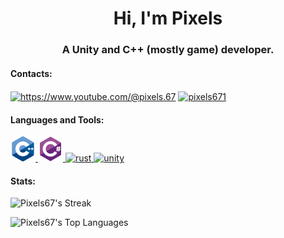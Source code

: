 <h1 align="center">Hi, I'm Pixels</h1>
<h3 align="center">A Unity and C++ (mostly game) developer.</h3>

<h4 align="left">Contacts:</h4>
<p align="left">
<a href="https://www.youtube.com/@pixels.67" target="blank"><img align="center" src="https://raw.githubusercontent.com/rahuldkjain/github-profile-readme-generator/master/src/images/icons/Social/youtube.svg" alt="https://www.youtube.com/@pixels.67" height="30" width="40" /></a>
<a href="https://discord.gg/pixels671" target="blank"><img align="center" src="https://raw.githubusercontent.com/rahuldkjain/github-profile-readme-generator/master/src/images/icons/Social/discord.svg" alt="pixels671" height="30" width="40" /></a>
</p>

<h4 align="left">Languages and Tools:</h4>
<p align="left"><a href="https://www.w3schools.com/cpp/" target="_blank" rel="noreferrer"> <img src="https://raw.githubusercontent.com/devicons/devicon/master/icons/cplusplus/cplusplus-original.svg" alt="cplusplus" width="40" height="40"/> </a><a href="https://www.w3schools.com/cs/" target="_blank" rel="noreferrer"> <img src="https://raw.githubusercontent.com/devicons/devicon/master/icons/csharp/csharp-original.svg" alt="csharp" width="40" height="40"/> </a><a href="https://www.rust-lang.org" target="_blank" rel="noreferrer"> <img src="https://raw.githubusercontent.com/rust-lang/rust-artwork/refs/heads/master/logo/rust-logo-256x256.png" alt="rust" width="40" height="40"/> </a><a href="https://unity.com/" target="_blank" rel="noreferrer"> <img src="https://www.vectorlogo.zone/logos/unity3d/unity3d-icon.svg" alt="unity" width="40" height="40"/> </a> </p>

<h4 align="left">Stats:</h4>

![Pixels67's Streak](https://github-readme-streak-stats.herokuapp.com/?user=Pixels67&theme=vue-dark&hide_border=true)

![Pixels67's Top Languages](https://github-readme-stats.vercel.app/api/top-langs/?username=Pixels67&theme=vue-dark&show_icons=true&hide_border=true&layout=compact)
